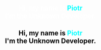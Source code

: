<picture>
  <source media="(prefers-color-scheme: dark)">
    <h2 align="center" style="color: white;">Hi, my name is <span style="color: #00FFFF;">Piotr</span><br>I'm the Unknown Developer.</h2>
  </source>
  <source media="(prefers-color-scheme: light)">
    <h2 align="center" style="color: black;">Hi, my name is <span style="color: #00FFFF;">Piotr</span><br>I'm the Unknown Developer.</h2>
  </source>
  <img alt="Readme Intro" src="https://via.placeholder.com/1/ffffff?text=+" width="1" height="1">
</picture>
